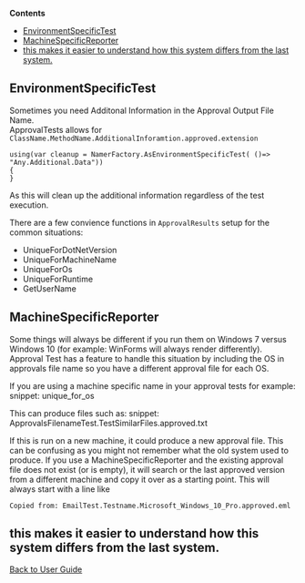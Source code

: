 <!-- START doctoc generated TOC please keep comment here to allow auto update -->
<!-- DON'T EDIT THIS SECTION, INSTEAD RE-RUN doctoc TO UPDATE -->
**Contents**

- [EnvironmentSpecificTest](#environmentspecifictest)
- [MachineSpecificReporter](#machinespecificreporter)
- [this makes it easier to understand how this system differs from the last system.](#this-makes-it-easier-to-understand-how-this-system-differs-from-the-last-system)

<!-- END doctoc generated TOC please keep comment here to allow auto update -->

## EnvironmentSpecificTest

Sometimes you need Additonal Information in the Approval Output File Name.  
ApprovalTests allows for `ClassName.MethodName.AdditionalInforamtion.approved.extension`

```
using(var cleanup = NamerFactory.AsEnvironmentSpecificTest( ()=> "Any.Additional.Data"))
{
}
```

As this will clean up the additional information regardless of the test execution.

There are a few convience functions in `ApprovalResults` setup for the common situations:

* UniqueForDotNetVersion  
* UniqueForMachineName  
* UniqueForOs
* UniqueForRuntime
* GetUserName

## MachineSpecificReporter
Some things will always be different if you run them on Windows 7 versus Windows 10 (for example: WinForms will always render differently). Approval Test has a feature to handle this situation by including the OS in approvals file name so you have a different approval file for each OS.

If you are using a machine specific name in your approval tests
for example:
snippet: unique_for_os

This can produce files such as:
snippet: ApprovalsFilenameTest.TestSimilarFiles.approved.txt

If this is run on a new machine, it could produce a new approval file.
This can be confusing as you might not remember what the old system used to produce.
If you use a MachineSpecificReporter and the existing approval file does not exist (or is empty),
it will search or the last approved version from a different machine and copy it over as a starting point.
This will always start with a line like 
```
Copied from: EmailTest.Testname.Microsoft_Windows_10_Pro.approved.eml
```
this makes it easier to understand how this system differs from the last system.
---

[Back to User Guide](/doc/README.md#top)
